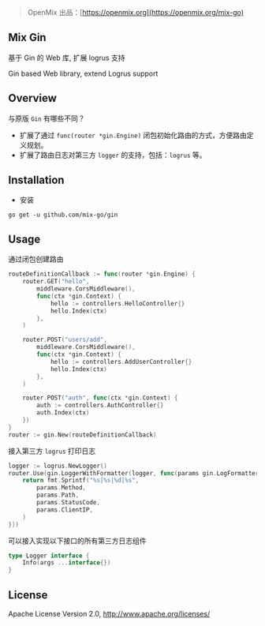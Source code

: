 > OpenMix 出品：[https://openmix.org](https://openmix.org/mix-go)

## Mix Gin

基于 Gin 的 Web 库, 扩展 logrus 支持

Gin based Web library, extend Logrus support

## Overview

与原版 `Gin` 有哪些不同？

- 扩展了通过 `func(router *gin.Engine)` 闭包初始化路由的方式，方便路由定义规划。
- 扩展了路由日志对第三方 `logger` 的支持，包括：`logrus` 等。

## Installation

- 安装

```
go get -u github.com/mix-go/gin
```

## Usage

通过闭包创建路由

```go
routeDefinitionCallback := func(router *gin.Engine) {
    router.GET("hello",
        middleware.CorsMiddleware(),
        func(ctx *gin.Context) {
            hello := controllers.HelloController{}
            hello.Index(ctx)
        },
    )

    router.POST("users/add",
        middleware.CorsMiddleware(),
        func(ctx *gin.Context) {
            hello := controllers.AddUserController{}
            hello.Index(ctx)
        },
    )

    router.POST("auth", func(ctx *gin.Context) {
        auth := controllers.AuthController{}
        auth.Index(ctx)
    })
}
router := gin.New(routeDefinitionCallback)
```

接入第三方 `logrus` 打印日志

```go
logger := logrus.NewLogger()
router.Use(gin.LoggerWithFormatter(logger, func(params gin.LogFormatterParams) string {
    return fmt.Sprintf("%s|%s|%d|%s",
        params.Method,
        params.Path,
        params.StatusCode,
        params.ClientIP,
    )
}))
```

可以接入实现以下接口的所有第三方日志组件

```go
type Logger interface {
    Info(args ...interface{})
}
```

## License

Apache License Version 2.0, http://www.apache.org/licenses/

